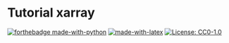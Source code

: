# Tutorial xarray

[![forthebadge made-with-python](http://ForTheBadge.com/images/badges/made-with-python.svg)](https://www.python.org/) [![made-with-latex](https://img.shields.io/badge/Made%20with-LaTeX-1f425f.svg)](https://www.latex-project.org/) [![License: CC0-1.0](https://img.shields.io/badge/License-CC0%201.0-lightgrey.svg)](http://creativecommons.org/publicdomain/zero/1.0/)


